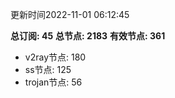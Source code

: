 更新时间2022-11-01 06:12:45

**总订阅: 45**
**总节点: 2183**
**有效节点: 361**
- v2ray节点: 180
- ss节点: 125
- trojan节点: 56
